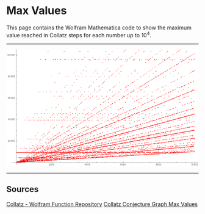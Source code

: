 # Max Values

This page contains the Wolfram Mathematica code to show the maximum value reached in Collatz steps for each number up to $10^4$.

---

![](max_values.png)

---

## Sources

[Collatz - Wolfram Function Repository](https://resources.wolframcloud.com/FunctionRepository/resources/Collatz)
[Collatz Conjecture Graph Max Values](https://en.wikipedia.org/wiki/File:CollatzConjectureGraphMaxValues.jpg)
